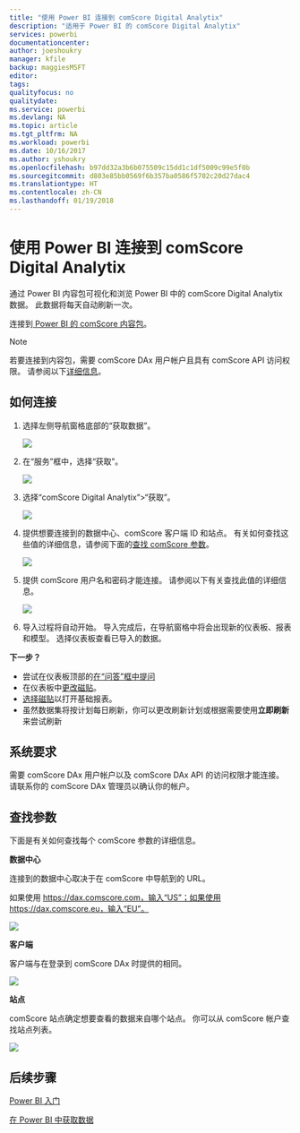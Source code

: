 ```yaml
---
title: "使用 Power BI 连接到 comScore Digital Analytix"
description: "适用于 Power BI 的 comScore Digital Analytix"
services: powerbi
documentationcenter: 
author: joeshoukry
manager: kfile
backup: maggiesMSFT
editor: 
tags: 
qualityfocus: no
qualitydate: 
ms.service: powerbi
ms.devlang: NA
ms.topic: article
ms.tgt_pltfrm: NA
ms.workload: powerbi
ms.date: 10/16/2017
ms.author: yshoukry
ms.openlocfilehash: b97dd32a3b6b075509c15dd1c1df5009c99e5f0b
ms.sourcegitcommit: d803e85bb0569f6b357ba0586f5702c20d27dac4
ms.translationtype: HT
ms.contentlocale: zh-CN
ms.lasthandoff: 01/19/2018
---
```

# <a name="connect-to-comscore-digital-analytix-with-power-bi"></a>使用 Power BI 连接到 comScore Digital Analytix
通过 Power BI 内容包可视化和浏览 Power BI 中的 comScore Digital Analytix 数据。 此数据将每天自动刷新一次。

连接到[ Power BI 的 comScore 内容包](https://app.powerbi.com/getdata/services/comscore)。

>[!NOTE]
>若要连接到内容包，需要 comScore DAx 用户帐户且具有 comScore API 访问权限。 请参阅以下[详细信息](#Requirements)。

## <a name="how-to-connect"></a>如何连接
1. 选择左侧导航窗格底部的“获取数据”。
   
   ![](media/service-connect-to-connect-to/getdata.png)
2. 在“服务”框中，选择“获取”。
   
   ![](media/service-connect-to-connect-to/services.png)
3. 选择“comScore Digital Analytix”\>“获取”。
   
   ![](media/service-connect-to-connect-to/comscore.png)
4. 提供想要连接到的数据中心、comScore 客户端 ID 和站点。 有关如何查找这些值的详细信息，请参阅下面的[查找 comScore 参数](#FindingParams)。
   
   ![](media/service-connect-to-connect-to/parameters.png)
5. 提供 comScore 用户名和密码才能连接。 请参阅以下有关查找此值的详细信息。
   
   ![](media/service-connect-to-connect-to/creds.png)
6. 导入过程将自动开始。 导入完成后，在导航窗格中将会出现新的仪表板、报表和模型。 选择仪表板查看已导入的数据。

**下一步？**

* 尝试在仪表板顶部的[在“问答”框中提问](power-bi-q-and-a.md)
* 在仪表板中[更改磁贴](service-dashboard-edit-tile.md)。
* [选择磁贴](service-dashboard-tiles.md)以打开基础报表。
* 虽然数据集将按计划每日刷新，你可以更改刷新计划或根据需要使用**立即刷新**来尝试刷新

<a name="Requirements"></a>

## <a name="system-requirements"></a>系统要求
需要 comScore DAx 用户帐户以及 comScore DAx API 的访问权限才能连接。 请联系你的 comScore DAx 管理员以确认你的帐户。

<a name="FindingParams"></a>

## <a name="finding-parameters"></a>查找参数
下面是有关如何查找每个 comScore 参数的详细信息。

**数据中心**

连接到的数据中心取决于在 comScore 中导航到的 URL。

如果使用 https://dax.comscore.com，输入“US”；如果使用 https://dax.comscore.eu，输入“EU”。

![](media/service-connect-to-connect-to/comscore_url.png) 

**客户端**

客户端与在登录到 comScore DAx 时提供的相同。

![](media/service-connect-to-connect-to/comscore_signin.png) 

**站点**

comScore 站点确定想要查看的数据来自哪个站点。 你可以从 comScore 帐户查找站点列表。

![](media/service-connect-to-connect-to/comscore_sites.png)

## <a name="next-steps"></a>后续步骤
[Power BI 入门](service-get-started.md)

[在 Power BI 中获取数据](service-get-data.md)

